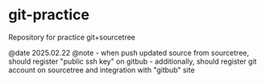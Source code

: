 # git-practice
Repository for practice git+sourcetree

@date 2025.02.22
@note
    - when push updated source from sourcetree, should register "public ssh key" on gitbub
    - additionally, should register git account on sourcetree and integration with "gitbub" site